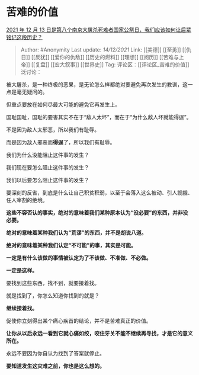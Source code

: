 # 苦难的价值
[2021 年 12 月 13 日是第八个南京大屠杀死难者国家公祭日，我们应该如何让后辈铭记这段历史？](https://www.zhihu.com/question/505636719/answer/2270432998)

> Author: #Anonymity
> Last update: *14/12/2021*
> Link: [[美德]] [[至勇]] [[仇日]] [[反犹]] [[爱你的仇敌]] [[历史的燃料]] [[理想]] [[阅历]] [[苦难与上帝]] [[复盘]] [[宏大叙事]] [[世界史]]
> Tag:
> 评论区：[[评论区_苦难的价值]]
> 泛讨论：

被大屠杀，是一种终极的恶果，是无论怎么样都绝对要避免再次发生的教训，这一点是毫无疑问的。

但重点要放在如何尽最大可能的避免它再发生上。

国耻国耻，国耻的要害其实不在于“敌人太坏”，而在于“为什么敌人坏就能得逞”。

不是因为敌人太邪恶，所以我们有耻辱。

而是因为敌人邪恶而**得逞**了，所以我们有耻辱。

我们为什么没能阻止这件事的发生？

我们现在要怎么阻止这件事的发生？

我们以后要怎么阻止这件事的发生？

要深刻的反省，到底是什么让自己积贫积弱，以至于会落入这么被动、引人觊觎、任人宰割的绝境。

**这些不容否认的事实，绝对的意味着我们某种原本认为“没必要”的东西，并非没必要。**

**绝对的意味着某种我们认为“荒谬”的东西，并不是胡说八道。**

**绝对的意味着某种我们认定“不可能”的事，其实是可能。**

**一定是有什么该做的事情被认定为了不该做、不准做、不必做。**

**一定是这样。**

要找到这些东西，找不到，就要接着找。

就是找到了，你怎么知道你找到的就是？

**继续接着找。**

促使你立刻得出某个痛心疾首的结论，并不是苦难真正的价值。

**让你从以后永远一看到它就心痛如绞，咬住牙关不能不继续再寻找，才是它的意义所在。**

永远不要因为你自认为找到了答案就停止。

**要知道发生这灾难之前，你也是这么想的。**
